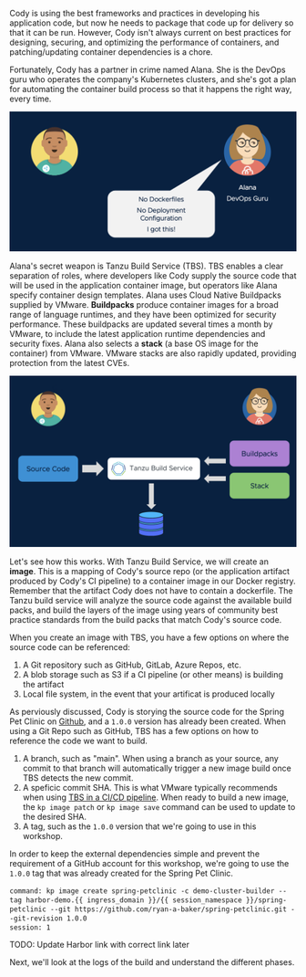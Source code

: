 Cody is using the best frameworks and practices in developing his application code, but now he needs to package that code up for delivery so that it can be run.  However, Cody isn't always current on best practices for designing, securing, and optimizing the performance of containers, and patching/updating container dependencies is a chore.

Fortunately, Cody has a partner in crime named Alana. She is the DevOps guru who operates the company's Kubernetes clusters, and she's got a plan for automating the container build process so that it happens the right way, every time.

![Alana Partner](images/alana-partner.png)

Alana's secret weapon is Tanzu Build Service (TBS). TBS enables a clear separation of roles, where developers like Cody supply the source code that will be used in the application container image, but operators like Alana specify container design templates. Alana uses Cloud Native Buildpacks supplied by VMware. **Buildpacks** produce container images for a broad range of language runtimes, and they have been optimized for security performance. These buildpacks are updated several times a month by VMware, to include the latest application runtime dependencies and security fixes. Alana also selects a **stack** (a base OS image for the container) from VMware. VMware stacks are also rapidly updated, providing protection from the latest CVEs.

![Tanzu Build Service](images/tanzu-build-service.png)

Let's see how this works. With Tanzu Build Service, we will create an **image**. This is a mapping of Cody's source repo (or the application artifact produced by Cody's CI pipeline) to a container image in our Docker registry. Remember that the artifact Cody does not have to contain a dockerfile.  The Tanzu build service will analyze the source code against the available build packs, and build the layers of the image using years of community best practice standards from the build packs that match Cody's source code.

When you create an image with TBS, you have a few options on where the source code can be referenced:

1.  A Git repository such as GitHub, GitLab, Azure Repos, etc.
1.  A blob storage such as S3 if a CI pipeline (or other means) is building the artifact
1.  Local file system, in the event that your artificat is produced locally

As perviously discussed, Cody is storying the source code for the Spring Pet Clinic on [Github](https://github.com/ryan-a-baker/spring-petclinic/tree/1.0.), and a `1.0.0` version has already been created.  When using a Git Repo such as GitHub, TBS has a few options on how to reference the code we want to build.

1.  A branch, such as "main".  When using a branch as your source, any commit to that branch will automatically trigger a new image build once TBS detects the new commit.
2.  A speficic commit SHA.  This is what VMware typically recommends when using [TBS in a CI/CD pipeline](https://docs.pivotal.io/build-service/1-2/tbs-in-ci.html).  When ready to build a new image, the `kp image patch` or `kp image save` command can be used to update to the desired SHA.
3.  A tag, such as the `1.0.0` version that we're going to use in this workshop.

In order to keep the external dependencies simple and prevent the requirement of a GitHub account for this workshop, we're going to use the `1.0.0` tag that was already created for the Spring Pet Clinic.  

```terminal:execute
command: kp image create spring-petclinic -c demo-cluster-builder --tag harbor-demo.{{ ingress_domain }}/{{ session_namespace }}/spring-petclinic --git https://github.com/ryan-a-baker/spring-petclinic.git --git-revision 1.0.0
session: 1
```

TODO: Update Harbor link with correct link later

Next, we'll look at the logs of the build and understand the different phases.